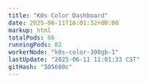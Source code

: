 ```yaml
---
title: "K0s Color Dashboard"
date: 2025-06-11T16:01:32+00:00
markup: html
totalPods: 86
runningPods: 82
workerNode: "k0s-color-300gb-1"
lastUpdate: "2025-06-11 11:01:33 CST"
gitHash: "505680c"
---
```


<!-- This content is dynamically updated by the DashboardUpdater Operator -->
<!-- The dashboard UI is rendered by Hugo templates and CSS/JS files -->
